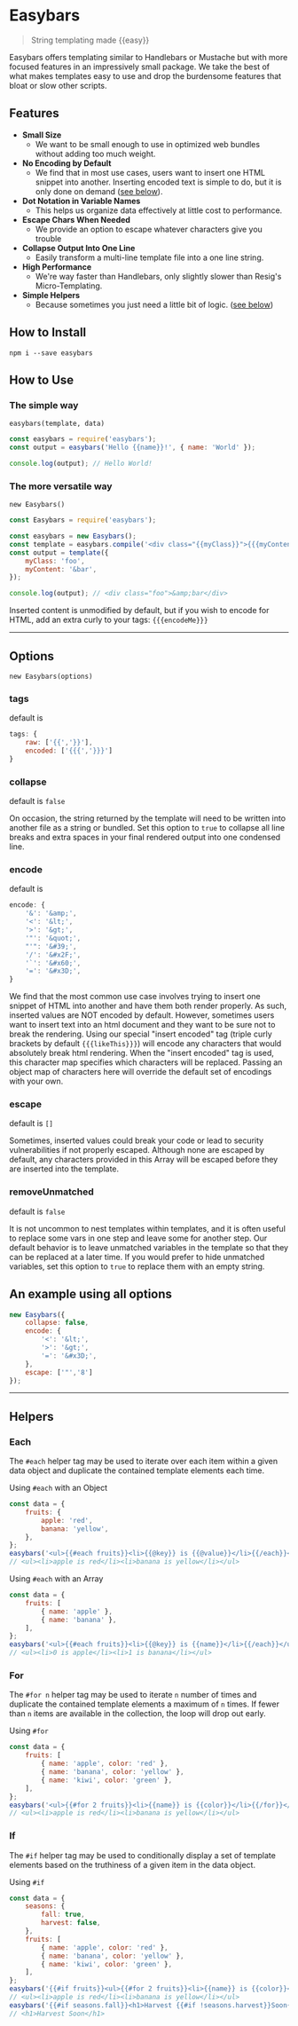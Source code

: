 # Easybars

> String templating made {{easy}}

Easybars offers templating similar to Handlebars or Mustache but with more focused features in an impressively small package. We take the best of what makes templates easy to use and drop the burdensome features that bloat or slow other scripts.

## Features

* **Small Size**
   * We want to be small enough to use in optimized web bundles without adding too much weight.
* **No Encoding by Default**
   * We find that in most use cases, users want to insert one HTML snippet into another. Inserting encoded text is simple to do, but it is only done on demand ([see below](#encode)).
* **Dot Notation in Variable Names**
   * This helps us organize data effectively at little cost to performance.
* **Escape Chars When Needed**
   * We provide an option to escape whatever characters give you trouble
* **Collapse Output Into One Line**
   * Easily transform a multi-line template file into a one line string.
* **High Performance**
   * We're way faster than Handlebars, only slightly slower than Resig's Micro-Templating.
* **Simple Helpers**
   * Because sometimes you just need a little bit of logic. ([see below](#helpers))

## How to Install
```
npm i --save easybars
```

## How to Use

### The simple way
`easybars(template, data)`
```js
const easybars = require('easybars');
const output = easybars('Hello {{name}}!', { name: 'World' });

console.log(output); // Hello World!
```

### The more versatile way
`new Easybars()`
```js
const Easybars = require('easybars');

const easybars = new Easybars();
const template = easybars.compile('<div class="{{myClass}}">{{{myContent}}}</div>');
const output = template({
    myClass: 'foo',
    myContent: '&bar',
});

console.log(output); // <div class="foo">&amp;bar</div>
```

Inserted content is unmodified by default, but if you wish to encode for HTML, add an extra curly to your tags: `{{{encodeMe}}}`

---

## Options

`new Easybars(options)`

### tags

default is
```js
tags: {
    raw: ['{{','}}'],
    encoded: ['{{{','}}}']
}
```

### collapse

default is `false`

On occasion, the string returned by the template will need to be written into another file as a string or bundled. Set this option to `true` to collapse all line breaks and extra spaces in your final rendered output into one condensed line.

### encode

default is
```js
encode: {
    '&': '&amp;',
    '<': '&lt;',
    '>': '&gt;',
    '"': '&quot;',
    "'": '&#39;',
    '/': '&#x2F;',
    '`': '&#x60;',
    '=': '&#x3D;',
}
```
We find that the most common use case involves trying to insert one snippet of HTML into another and have them both render properly. As such, inserted values are NOT encoded by default. However, sometimes users want to insert text into an html document and they want to be sure not to break the rendering. Using our special "insert encoded" tag (triple curly brackets by default `{{{likeThis}}}`) will encode any characters that would absolutely break html rendering. When the "insert encoded" tag is used, this character map specifies which characters will be replaced. Passing an object map of characters here will override the default set of encodings with your own.

### escape

default is `[]`

Sometimes, inserted values could break your code or lead to security vulnerabilities if not properly escaped. Although none are escaped by default, any characters provided in this Array will be escaped before they are inserted into the template.

### removeUnmatched

default is `false`

It is not uncommon to nest templates within templates, and it is often useful to replace some vars in one step and leave some for another step. Our default behavior is to leave unmatched variables in the template so that they can be replaced at a later time. If you would prefer to hide unmatched variables, set this option to `true` to replace them with an empty string.

## An example using all options
```js
new Easybars({
    collapse: false,
    encode: {
        '<': '&lt;',
        '>': '&gt;',
        '=': '&#x3D;',
    },
    escape: ['"','8']
});
```

---

## Helpers

### Each

The `#each` helper tag may be used to iterate over each item within a given data object and duplicate the contained template elements each time.

Using `#each` with an Object
```js
const data = {
    fruits: {
        apple: 'red',
        banana: 'yellow',
    },
};
easybars('<ul>{{#each fruits}}<li>{{@key}} is {{@value}}</li>{{/each}}</ul>', data);
// <ul><li>apple is red</li><li>banana is yellow</li></ul>
```

Using `#each` with an Array
```js
const data = {
    fruits: [
        { name: 'apple' },
        { name: 'banana' },
    ],
};
easybars('<ul>{{#each fruits}}<li>{{@key}} is {{name}}</li>{{/each}}</ul>', data);
// <ul><li>0 is apple</li><li>1 is banana</li></ul>
```

### For

The `#for n` helper tag may be used to iterate `n` number of times and duplicate the contained template elements a maximum of `n` times. If fewer than `n` items are available in the collection, the loop will drop out early.

Using `#for`
```js
const data = {
    fruits: [
        { name: 'apple', color: 'red' },
        { name: 'banana', color: 'yellow' },
        { name: 'kiwi', color: 'green' },
    ],
};
easybars('<ul>{{#for 2 fruits}}<li>{{name}} is {{color}}</li>{{/for}}</ul>', data);
// <ul><li>apple is red</li><li>banana is yellow</li></ul>
```

### If

The `#if` helper tag may be used to conditionally display a set of template elements based on the truthiness of a given item in the data object.

Using `#if`
```js
const data = {
    seasons: {
        fall: true,
        harvest: false,
    },
    fruits: [
        { name: 'apple', color: 'red' },
        { name: 'banana', color: 'yellow' },
        { name: 'kiwi', color: 'green' },
    ],
};
easybars('{{#if fruits}}<ul>{{#for 2 fruits}}<li>{{name}} is {{color}}</li>{{/for}}</ul>{{/if}}', data);
// <ul><li>apple is red</li><li>banana is yellow</li></ul>
easybars('{{#if seasons.fall}}<h1>Harvest {{#if !seasons.harvest}}Soon{{/if}}</h1>{{/if}}', data);
// <h1>Harvest Soon</h1>
```